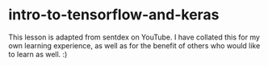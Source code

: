 # intro-to-tensorflow-and-keras
This lesson is adapted from sentdex on YouTube. I have collated this for my own learning experience, as well as for the benefit of others who would like to learn as well. :)

